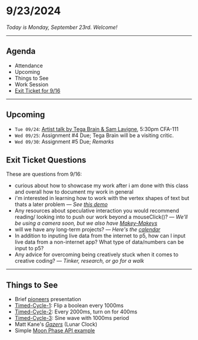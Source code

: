 # 9/23/2024

*Today is Monday, September 23rd. Welcome!*

---
## Agenda

* Attendance
* Upcoming
* Things to See
* Work Session
* [Exit Ticket for 9/16](https://forms.gle/gp1jYTzw4ZEMK1599)

---
## Upcoming

* `Tue 09/24`: [Artist talk by Tega Brain & Sam Lavigne](https://studioforcreativeinquiry.org/events/brain-lavigne), 5:30pm CFA-111
* `Wed 09/25`: Assignment #4 Due; Tega Brain will be a visiting critic.
* `Wed 09/30`: Assignment #5 Due; *Remarks*

## Exit Ticket Questions 

These are questions from 9/16:

* curious about how to showcase my work after i am done with this class and overall how to document my work in general
* i'm interested in learning how to work with the vertex shapes of text but thats a later problem — *See [this demo](https://editor.p5js.org/golan/sketches/0gbZoi7Jg)*
* Any resources about speculative interaction you would recommend reading/ looking into to push our work beyond a mouseClick()? — *We'll be using a camera soon, but we also have [Makey-Makeys](https://www.youtube.com/watch?v=rfQqh7iCcOU)*
* will we have any long-term projects? — *Here's the [calendar](https://github.com/golanlevin/60-212/tree/main/2024#calendar-visual-overview)*
* In addition to inputing live data from the internet to p5, how can I input live data from a non-internet app? What type of data/numbers can be input to p5?
* Any advice for overcoming being creatively stuck when it comes to creative coding? — *Tinker, research, or go for a walk*


---

## Things to See

* Brief [pioneers](https://golancourses.net/fall23/daily-notes/september/09-11/) presentation
* [Timed-Cycle-1](https://editor.p5js.org/golan/sketches/mAH81xOc_): Flip a boolean every 1000ms
* [Timed-Cycle-2](https://editor.p5js.org/golan/sketches/Q5OBwOfno): Every 2000ms, turn on for 400ms
* [Timed-Cycle-3](https://editor.p5js.org/golan/sketches/vQpE1MeHt): Sine wave with 1000ms period
* Matt Kane's [*Gazers*](https://www.artblocks.io/curated/collections/gazers-by-matt-kane?tab=Artworks) (Lunar Clock)
* Simple [Moon Phase API example](https://editor.p5js.org/golan/sketches/OKthT7zve)


